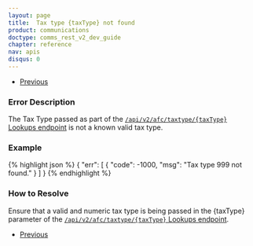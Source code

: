 ```yaml
---
layout: page
title:  Tax type {taxType} not found
product: communications
doctype: comms_rest_v2_dev_guide
chapter: reference
nav: apis
disqus: 0
---
```


<ul class="pager">
  <li class="previous"><a href="/communications/dev-guide_rest_v2/reference/lookup-errors/"><i class="glyphicon glyphicon-chevron-left"></i>Previous</a></li>
</ul>

<h3>Error Description</h3>
The Tax Type passed as part of the <a class="dev-guide-link" href="/communications/dev-guide_rest_v2/getting-started/environments-endpoints#lookups"><code>/api/v2/afc/taxtype/{taxType}</code> Lookups endpoint</a> is not a known valid tax type.

<h3>Example</h3>
{% highlight json %}
{
  "err": [
    {
      "code": -1000,
      "msg": "Tax type 999 not found."
    }
  ]
}
{% endhighlight %}

<h3>How to Resolve</h3>
Ensure that a valid and numeric tax type is being passed in the {taxType} parameter of the <a class="dev-guide-link" href="/communications/dev-guide_rest_v2/getting-started/environments-endpoints#lookups"><code>/api/v2/afc/taxtype/{taxType}</code> Lookups endpoint</a>.

<ul class="pager">
  <li class="previous"><a href="/communications/dev-guide_rest_v2/reference/lookup-errors/"><i class="glyphicon glyphicon-chevron-left"></i>Previous</a></li>
</ul>